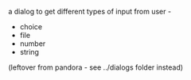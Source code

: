 
a dialog to get different types of input from user - 

- choice
- file
- number
- string

(leftover from pandora - see ../dialogs folder instead)
